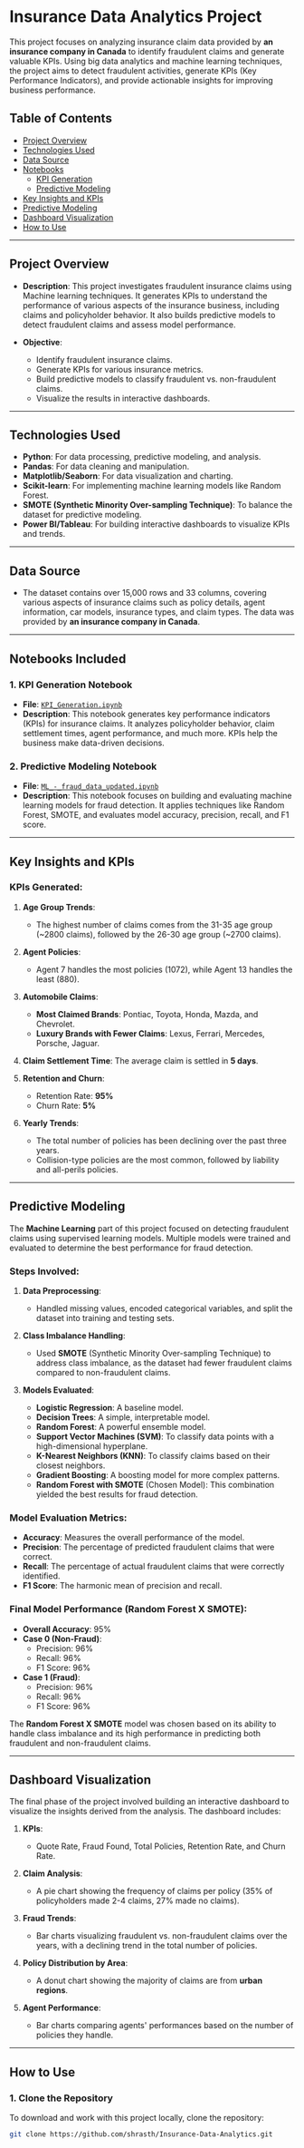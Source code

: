 # Insurance Data Analytics Project

This project focuses on analyzing insurance claim data provided by **an insurance company in Canada** to identify fraudulent claims and generate valuable KPIs. Using big data analytics and machine learning techniques, the project aims to detect fraudulent activities, generate KPIs (Key Performance Indicators), and provide actionable insights for improving business performance.

## Table of Contents

- [Project Overview](#project-overview)
- [Technologies Used](#technologies-used)
- [Data Source](#data-source)
- [Notebooks](#notebooks-included)
  - [KPI Generation](#kpi-generation-notebook)
  - [Predictive Modeling](#predictive-modeling-notebook)
- [Key Insights and KPIs](#key-insights-and-kpis)
- [Predictive Modeling](#predictive-modeling)
- [Dashboard Visualization](#dashboard-visualization)
- [How to Use](#how-to-use)
---

## Project Overview

- **Description**: This project investigates fraudulent insurance claims using Machine learning techniques. It generates KPIs to understand the performance of various aspects of the insurance business, including claims and policyholder behavior. It also builds predictive models to detect fraudulent claims and assess model performance.
  
- **Objective**: 
  - Identify fraudulent insurance claims.
  - Generate KPIs for various insurance metrics.
  - Build predictive models to classify fraudulent vs. non-fraudulent claims.
  - Visualize the results in interactive dashboards.

---

## Technologies Used

- **Python**: For data processing, predictive modeling, and analysis.
- **Pandas**: For data cleaning and manipulation.
- **Matplotlib/Seaborn**: For data visualization and charting.
- **Scikit-learn**: For implementing machine learning models like Random Forest.
- **SMOTE (Synthetic Minority Over-sampling Technique)**: To balance the dataset for predictive modeling.
- **Power BI/Tableau**: For building interactive dashboards to visualize KPIs and trends.

---

## Data Source

- The dataset contains over 15,000 rows and 33 columns, covering various aspects of insurance claims such as policy details, agent information, car models, insurance types, and claim types. The data was provided by **an insurance company in Canada**.

---

## Notebooks Included

### 1. KPI Generation Notebook

- **File**: [`KPI_Generation.ipynb`](https://github.com/shrasth/Fraud-Detection-Data-Pipeline/blob/main/insurance_data.ipynb)
- **Description**: This notebook generates key performance indicators (KPIs) for insurance claims. It analyzes policyholder behavior, claim settlement times, agent performance, and much more. KPIs help the business make data-driven decisions.

### 2. Predictive Modeling Notebook

- **File**: [`ML_-_fraud_data_updated.ipynb`](https://github.com/shrasth/Insurance-Data-Analytics/blob/main/ML_-_fraud_data_updated.ipynb)
- **Description**: This notebook focuses on building and evaluating machine learning models for fraud detection. It applies techniques like Random Forest, SMOTE, and evaluates model accuracy, precision, recall, and F1 score.

---

## Key Insights and KPIs

### KPIs Generated:

1. **Age Group Trends**:
   - The highest number of claims comes from the 31-35 age group (~2800 claims), followed by the 26-30 age group (~2700 claims).
   
2. **Agent Policies**:
   - Agent 7 handles the most policies (1072), while Agent 13 handles the least (880).
   
3. **Automobile Claims**:
   - **Most Claimed Brands**: Pontiac, Toyota, Honda, Mazda, and Chevrolet.
   - **Luxury Brands with Fewer Claims**: Lexus, Ferrari, Mercedes, Porsche, Jaguar.
   
4. **Claim Settlement Time**: The average claim is settled in **5 days**.
   
5. **Retention and Churn**:
   - Retention Rate: **95%**
   - Churn Rate: **5%**

6. **Yearly Trends**:
   - The total number of policies has been declining over the past three years.
   - Collision-type policies are the most common, followed by liability and all-perils policies.

---

## Predictive Modeling

The **Machine Learning** part of this project focused on detecting fraudulent claims using supervised learning models. Multiple models were trained and evaluated to determine the best performance for fraud detection.

### Steps Involved:
1. **Data Preprocessing**: 
   - Handled missing values, encoded categorical variables, and split the dataset into training and testing sets.
   
2. **Class Imbalance Handling**: 
   - Used **SMOTE** (Synthetic Minority Over-sampling Technique) to address class imbalance, as the dataset had fewer fraudulent claims compared to non-fraudulent claims.

3. **Models Evaluated**:
   - **Logistic Regression**: A baseline model.
   - **Decision Trees**: A simple, interpretable model.
   - **Random Forest**: A powerful ensemble model.
   - **Support Vector Machines (SVM)**: To classify data points with a high-dimensional hyperplane.
   - **K-Nearest Neighbors (KNN)**: To classify claims based on their closest neighbors.
   - **Gradient Boosting**: A boosting model for more complex patterns.
   - **Random Forest with SMOTE** (Chosen Model): This combination yielded the best results for fraud detection.

### Model Evaluation Metrics:
- **Accuracy**: Measures the overall performance of the model.
- **Precision**: The percentage of predicted fraudulent claims that were correct.
- **Recall**: The percentage of actual fraudulent claims that were correctly identified.
- **F1 Score**: The harmonic mean of precision and recall.

### Final Model Performance (Random Forest X SMOTE):
- **Overall Accuracy**: 95%
- **Case 0 (Non-Fraud)**:
  - Precision: 96%
  - Recall: 96%
  - F1 Score: 96%
- **Case 1 (Fraud)**:
  - Precision: 96%
  - Recall: 96%
  - F1 Score: 96%

The **Random Forest X SMOTE** model was chosen based on its ability to handle class imbalance and its high performance in predicting both fraudulent and non-fraudulent claims.

---

## Dashboard Visualization

The final phase of the project involved building an interactive dashboard to visualize the insights derived from the analysis. The dashboard includes:

1. **KPIs**:
   - Quote Rate, Fraud Found, Total Policies, Retention Rate, and Churn Rate.
   
2. **Claim Analysis**:
   - A pie chart showing the frequency of claims per policy (35% of policyholders made 2-4 claims, 27% made no claims).
   
3. **Fraud Trends**:
   - Bar charts visualizing fraudulent vs. non-fraudulent claims over the years, with a declining trend in the total number of policies.

4. **Policy Distribution by Area**:
   - A donut chart showing the majority of claims are from **urban regions**.

5. **Agent Performance**:
   - Bar charts comparing agents' performances based on the number of policies they handle.

---

## How to Use

### 1. Clone the Repository

To download and work with this project locally, clone the repository:

```bash
git clone https://github.com/shrasth/Insurance-Data-Analytics.git
